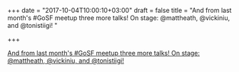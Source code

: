 +++
date = "2017-10-04T10:00:10+03:00"
draft = false
title = "And from last month's #GoSF meetup three more talks!
On stage: @mattheath, @vickiniu, and @tonistiigi!
"

+++

<p><a href="https://www.youtube.com/playlist?list=PLtLJO5JKE5YB0gKhUMTBswPeST7TBz4j7&disable_polymer=true">And from last month's #GoSF meetup three more talks!
On stage: @mattheath, @vickiniu, and @tonistiigi!
</a></p>

